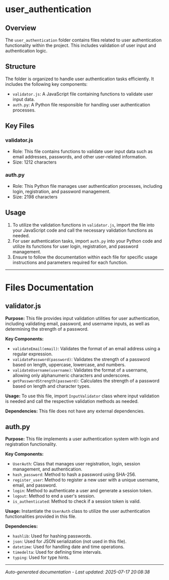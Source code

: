 # user_authentication

## Overview
The `user_authentication` folder contains files related to user authentication functionality within the project. This includes validation of user input and authentication logic.

## Structure
The folder is organized to handle user authentication tasks efficiently. It includes the following key components:
- `validator.js`: A JavaScript file containing functions to validate user input data.
- `auth.py`: A Python file responsible for handling user authentication processes.

## Key Files
### validator.js
- Role: This file contains functions to validate user input data such as email addresses, passwords, and other user-related information.
- Size: 1212 characters

### auth.py
- Role: This Python file manages user authentication processes, including login, registration, and password management.
- Size: 2198 characters

## Usage
1. To utilize the validation functions in `validator.js`, import the file into your JavaScript code and call the necessary validation functions as needed.
2. For user authentication tasks, import `auth.py` into your Python code and utilize its functions for user login, registration, and password management.
3. Ensure to follow the documentation within each file for specific usage instructions and parameters required for each function.

---

# Files Documentation

## validator.js

**Purpose:** This file provides input validation utilities for user authentication, including validating email, password, and username inputs, as well as determining the strength of a password.

**Key Components:**
- `validateEmail(email)`: Validates the format of an email address using a regular expression.
- `validatePassword(password)`: Validates the strength of a password based on length, uppercase, lowercase, and numbers.
- `validateUsername(username)`: Validates the format of a username, allowing only alphanumeric characters and underscores.
- `getPasswordStrength(password)`: Calculates the strength of a password based on length and character types.

**Usage:** To use this file, import `InputValidator` class where input validation is needed and call the respective validation methods as needed.

**Dependencies:** This file does not have any external dependencies.

## auth.py

**Purpose:** This file implements a user authentication system with login and registration functionality.

**Key Components:**
- `UserAuth`: Class that manages user registration, login, session management, and authentication.
- `hash_password`: Method to hash a password using SHA-256.
- `register_user`: Method to register a new user with a unique username, email, and password.
- `login`: Method to authenticate a user and generate a session token.
- `logout`: Method to end a user's session.
- `is_authenticated`: Method to check if a session token is valid.

**Usage:** Instantiate the `UserAuth` class to utilize the user authentication functionalities provided in this file.

**Dependencies:** 
- `hashlib`: Used for hashing passwords.
- `json`: Used for JSON serialization (not used in this file).
- `datetime`: Used for handling date and time operations.
- `timedelta`: Used for defining time intervals.
- `typing`: Used for type hints.

---
*Auto-generated documentation - Last updated: 2025-07-17 20:08:38*
